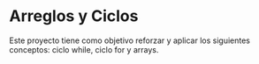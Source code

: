 # **Arreglos y Ciclos**

Este proyecto tiene como objetivo reforzar y aplicar los siguientes conceptos: ciclo while, ciclo for y arrays.